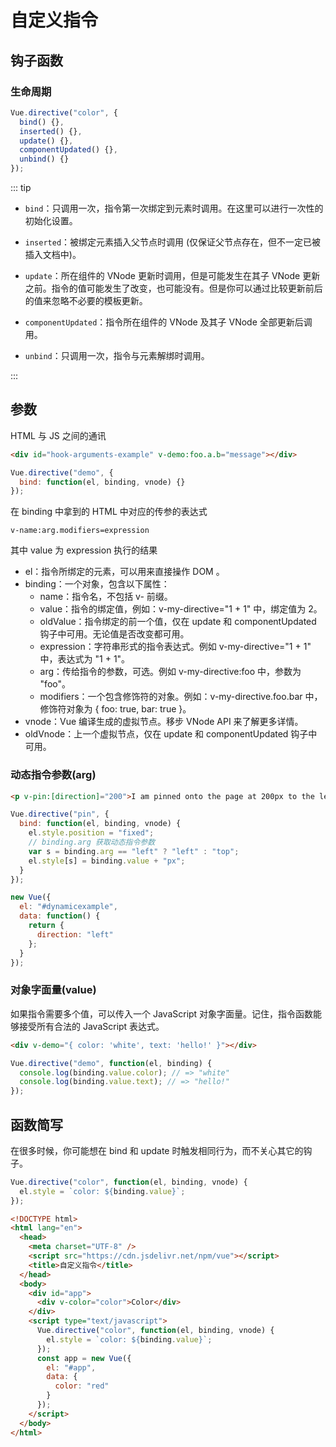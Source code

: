 # 自定义指令

## 钩子函数

### 生命周期

```js
Vue.directive("color", {
  bind() {},
  inserted() {},
  update() {},
  componentUpdated() {},
  unbind() {}
});
```

::: tip

- `bind`：只调用一次，指令第一次绑定到元素时调用。在这里可以进行一次性的初始化设置。

- `inserted`：被绑定元素插入父节点时调用 (仅保证父节点存在，但不一定已被插入文档中)。

- `update`：所在组件的 VNode 更新时调用，但是可能发生在其子 VNode 更新之前。指令的值可能发生了改变，也可能没有。但是你可以通过比较更新前后的值来忽略不必要的模板更新。

- `componentUpdated`：指令所在组件的 VNode 及其子 VNode 全部更新后调用。

- `unbind`：只调用一次，指令与元素解绑时调用。

:::

## 参数

HTML 与 JS 之间的通讯

```html
<div id="hook-arguments-example" v-demo:foo.a.b="message"></div>
```

```js
Vue.directive("demo", {
  bind: function(el, binding, vnode) {}
});
```

在 binding 中拿到的 HTML 中对应的传参的表达式

```
v-name:arg.modifiers=expression
```

其中 value 为 expression 执行的结果

- el：指令所绑定的元素，可以用来直接操作 DOM 。
- binding：一个对象，包含以下属性：
  - name：指令名，不包括 v- 前缀。
  - value：指令的绑定值，例如：v-my-directive="1 + 1" 中，绑定值为 2。
  - oldValue：指令绑定的前一个值，仅在 update 和 componentUpdated 钩子中可用。无论值是否改变都可用。
  - expression：字符串形式的指令表达式。例如 v-my-directive="1 + 1" 中，表达式为 "1 + 1"。
  - arg：传给指令的参数，可选。例如 v-my-directive:foo 中，参数为 "foo"。
  - modifiers：一个包含修饰符的对象。例如：v-my-directive.foo.bar 中，修饰符对象为 { foo: true, bar: true }。
- vnode：Vue 编译生成的虚拟节点。移步 VNode API 来了解更多详情。
- oldVnode：上一个虚拟节点，仅在 update 和 componentUpdated 钩子中可用。

### 动态指令参数(arg)

```html
<p v-pin:[direction]="200">I am pinned onto the page at 200px to the left.</p>
```

```js
Vue.directive("pin", {
  bind: function(el, binding, vnode) {
    el.style.position = "fixed";
    // binding.arg 获取动态指令参数
    var s = binding.arg == "left" ? "left" : "top";
    el.style[s] = binding.value + "px";
  }
});

new Vue({
  el: "#dynamicexample",
  data: function() {
    return {
      direction: "left"
    };
  }
});
```

### 对象字面量(value)

如果指令需要多个值，可以传入一个 JavaScript 对象字面量。记住，指令函数能够接受所有合法的 JavaScript 表达式。

```html
<div v-demo="{ color: 'white', text: 'hello!' }"></div>
```

```js
Vue.directive("demo", function(el, binding) {
  console.log(binding.value.color); // => "white"
  console.log(binding.value.text); // => "hello!"
});
```

## 函数简写

在很多时候，你可能想在 bind 和 update 时触发相同行为，而不关心其它的钩子。

```js
Vue.directive("color", function(el, binding, vnode) {
  el.style = `color: ${binding.value}`;
});
```

```html
<!DOCTYPE html>
<html lang="en">
  <head>
    <meta charset="UTF-8" />
    <script src="https://cdn.jsdelivr.net/npm/vue"></script>
    <title>自定义指令</title>
  </head>
  <body>
    <div id="app">
      <div v-color="color">Color</div>
    </div>
    <script type="text/javascript">
      Vue.directive("color", function(el, binding, vnode) {
        el.style = `color: ${binding.value}`;
      });
      const app = new Vue({
        el: "#app",
        data: {
          color: "red"
        }
      });
    </script>
  </body>
</html>
```
